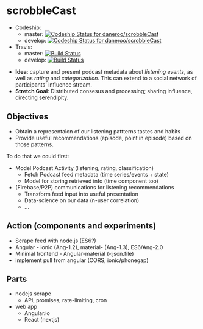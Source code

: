 # scrobbleCast

- Codeship:
  - master: [ ![Codeship Status for daneroo/scrobbleCast](https://app.codeship.com/projects/1306ce10-4248-0135-e58f-567ddc53c8a8/status?branch=master)](https://app.codeship.com/projects/230307)
  - develop: [ ![Codeship Status for daneroo/scrobbleCast](https://app.codeship.com/projects/1306ce10-4248-0135-e58f-567ddc53c8a8/status?branch=develop)](https://app.codeship.com/projects/230307)
- Travis:
  - master: [![Build Status](https://travis-ci.org/daneroo/scrobbleCast.svg?branch=master)](https://travis-ci.org/daneroo/scrobbleCast)
  - develop: [![Build Status](https://travis-ci.org/daneroo/scrobbleCast.svg?branch=develop)](https://travis-ci.org/daneroo/scrobbleCast)


* __Idea__: capture and present podcast metadata about *listening events*, as well as *rating* and *categorization*. This can extend to a social network of participants' influence stream.
* __Stretch Goal__: Distributed consesus and processing; sharing influence, directing serendipity.

## Objectives 

* Obtain a representaion of our listening pattterns tastes and habits
* Provide useful recommendations (episode, point in episode) based on those patterns.

To do that we could first:

* Model Podcast Activity (listening, rating, classification)
  * Fetch Podcast feed metadata (time series/events + state)
  * Model for storing retrieved info (time component too)
* (Firebase/P2P) communications for listening recommendations
  * Transform feed input into useful presentation
  * Data-science on our data (n-user correlation)
  * ...

## Action (components and experiments)

* Scrape feed with node.js (ES6?)
* Angular - ionic (Ang-1.2), material- (Ang-1.3), ES6/Ang-2.0
* Minimal frontend - Angular-material (<json.file)
* implement pull from angular (CORS, ionic/phonegap)

## Parts

* nodejs scrape
    * API, promises, rate-limiting, cron
* web app
    * Angular.io 
    * React (nextjs)